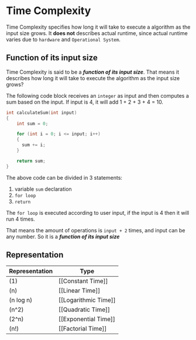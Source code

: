 # Time Complexity
Time Complexity specifies how long it will take to execute a algorithm as the input size grows. It **does not** describes actual runtime, since actual runtime varies due to `hardware` and `Operational System`.

## Function of its input size
Time Complexity is said to be a ***function of its input size***. That means it describes how long it will take to execute the algorithm as the input size grows?

The following code block receives an `integer` as input and then computes a sum based on the input.
If input is 4, it will add 1 + 2 + 3 + 4 = 10.

```c
int calculateSum(int input)
{
    int sum = 0;

    for (int i = 0; i <= input; i++)
    {
      sum += i;
    }

    return sum;
}
```

The above code can be divided in 3 statements:
1. variable `sum` declaration
2. `for loop`
3. `return`

The `for loop` is executed according to user input, if the input is 4 then it will run 4 times.

That means the amount of operations is `input + 2` times, and input can be any number. So it is a ***function of its input size***

## Representation

| Representation |          Type           |
|--------------- | ------------------------|
| (1)           | [[Constant Time]]        |
| (n)           | [[Linear Time]]          |
| (n log n)     | [[Logarithmic Time]]     |
| (n^2)         | [[Quadratic Time]]       |
| (2^n)         | [[Exponential Time]]     |
| (n!)          | [[Factorial Time]]       |
